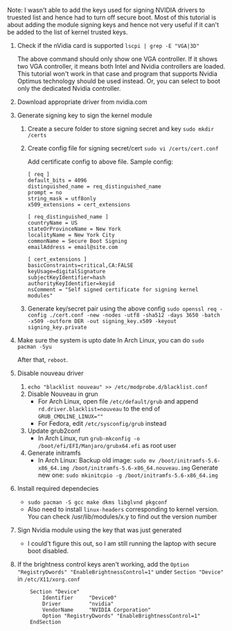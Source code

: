 Note: I wasn't able to add the keys used for signing NVIDIA drivers to truested list and hence had to turn off secure boot. Most of this tutorial is about adding the module signing keys and hence not very useful if it can't be added to the list of kernel trusted keys.

1. Check if the nVidia card is supported
	`lscpi | grep -E "VGA|3D"`
   
   The above command should only show one VGA controller. If it shows two VGA controller, it means both Intel and Nvidia controllers are loaded. This tutorial won't work in that case and program that supports Nvidia Optimus technology should be used instead. Or, you can select to boot only the dedicated Nvidia controller.
   
2. Download appropriate driver from nvidia.com

3. Generate signing key to sign the kernel module

	1. Create a secure folder to store signing secret and key
		`sudo mkdir /certs`
	
	2. Create config file for signing secret/cert
		`sudo vi /certs/cert.conf`
		
		Add certificate config to above file. Sample config:
		
		```
		[ req ]
		default_bits = 4096
		distinguished_name = req_distinguished_name
		prompt = no
		string_mask = utf8only
		x509_extensions = cert_extensions

		[ req_distinguished_name ]
		countryName = US
		stateOrProvinceName = New York
		localityName = New York City
		commonName = Secure Boot Signing
		emailAddress = email@site.com

		[ cert_extensions ]
		basicConstraints=critical,CA:FALSE
		keyUsage=digitalSignature
		subjectKeyIdentifier=hash
		authorityKeyIdentifier=keyid
		nsComment = "Self signed certificate for signing kernel modules"
		```
	3. Generate key/secret pair using the above config
		`sudo openssl req -config ./cert.conf -new -nodes -utf8 -sha512 -days 3650 -batch -x509 -outform DER -out signing_key.x509 -keyout signing_key.private`
		
3. Make sure the system is upto date
	In Arch Linux, you can do `sudo pacman -Syu`
	
	After that, `reboot`.
	
4. Disable nouveau driver
	1. `echo "blacklist nouveau" >> /etc/modprobe.d/blacklist.conf`
	2. Disable Nouveau in grun
		- For Arch Linux, open file `/etc/default/grub` and append `rd.driver.blacklist=nouveau` to the end of `GRUB_CMDLINE_LINUX=""`
		- For Fedora, edit `/etc/sysconfig/grub` instead
	3. Update grub2conf
		- In Arch Linux, run `grub-mkconfig -o /boot/efi/EFI/Manjaro/grubx64.efi` as root user
	4. Generate initramfs
		- In Arch Linux:
			Backup old image: `sudo mv /boot/initramfs-5.6-x86_64.img /boot/initramfs-5.6-x86_64.nouveau.img`
			Generate new one: `sudo mkinitcpio -g /boot/initramfs-5.6-x86_64.img`
		

5. Install required dependecies
	- `sudo pacman -S gcc make dkms libglvnd pkgconf`
	- Also need to install `linux-headers` corresponding to kernel version. You can check /usr/lib/modules/x.y to find out the version number


3. Sign Nvidia module using the key that was just generated
	- I could't figure this out, so I am still running the laptop with secure boot disabled.

4. If the brightness control keys aren't working, add the `Option "RegistryDwords" "EnableBrightnessControl=1"` under `Section "Device"` in `/etc/X11/xorg.conf`

	```
		Section "Device"
			Identifier     "Device0"
			Driver         "nvidia"
			VendorName     "NVIDIA Corporation"
			Option "RegistryDwords" "EnableBrightnessControl=1"
		EndSection
	```